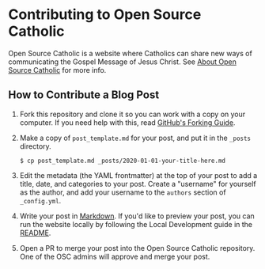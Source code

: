 # Contributing to Open Source Catholic

Open Source Catholic is a website where Catholics can share new ways of communicating the Gospel Message of Jesus Christ. See [About Open Source Catholic](https://www.opensourcecatholic.com/about/) for more info.

## How to Contribute a Blog Post

1. Fork this repository and clone it so you can work with a copy on your computer. If you need help with this, read [GitHub's Forking Guide](https://guides.github.com/activities/forking/).

2. Make a copy of `post_template.md` for your post, and put it in the `_posts` directory.

   ```
   $ cp post_template.md _posts/2020-01-01-your-title-here.md
   ```

3. Edit the metadata (the YAML frontmatter) at the top of your post to add a title, date, and categories to your post. Create a "username" for yourself as the author, and add your username to the `authors` section of `_config.yml`.

3. Write your post in [Markdown](https://kramdown.gettalong.org/quickref.html). If you'd like to preview your post, you can run the website locally by following the Local Development guide in the [README](README.md).

4. Open a PR to merge your post into the Open Source Catholic repository. One of the OSC admins will approve and merge your post.
